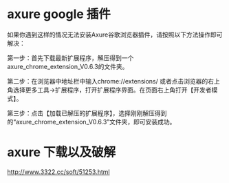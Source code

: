 # axure google 插件

如果你遇到这样的情况无法安装Axure谷歌浏览器插件，请按照以下方法操作即可解决：

第一步：首先下载最新扩展程序，解压得到一个axure_chrome_extension_V0.6.3的文件夹。

第二步：在浏览器中地址栏中输入chrome://extensions/  或者点击浏览器的右上角选择更多工具->扩展程序，打开扩展程序界面。在页面右上角打开【开发者模式】。

第三步：点击【加载已解压的扩展程序】，选择刚刚解压得到的“axure_chrome_extension_V0.6.3”文件夹，即可安装成功。

# axure 下载以及破解
http://www.3322.cc/soft/51253.html